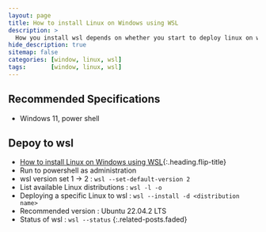 ```yaml
---
layout: page
title: How to install Linux on Windows using WSL
description: >
  How you install wsl depends on whether you start to deploy linux on window.
hide_description: true
sitemap: false
categories: [window, linux, wsl]
tags:       [window, linux, wsl]
---
```


## Recommended Specifications

- Windows 11, power shell

## Depoy to wsl
- [How to install Linux on Windows using WSL]{:.heading.flip-title}
- Run to powershell as administration
- wsl version set 1 -> 2 : `wsl --set-default-version 2`
- List available Linux distributions : `wsl -l -o`
- Deploying a specific Linux to wsl : `wsl --install -d <distribution name>`
- Recommended version : Ubuntu 22.04.2 LTS
- Status of wsl : `wsl --status`
{:.related-posts.faded}

[How to install Linux on Windows using WSL]: https://learn.microsoft.com/ko-kr/windows/wsl/install

